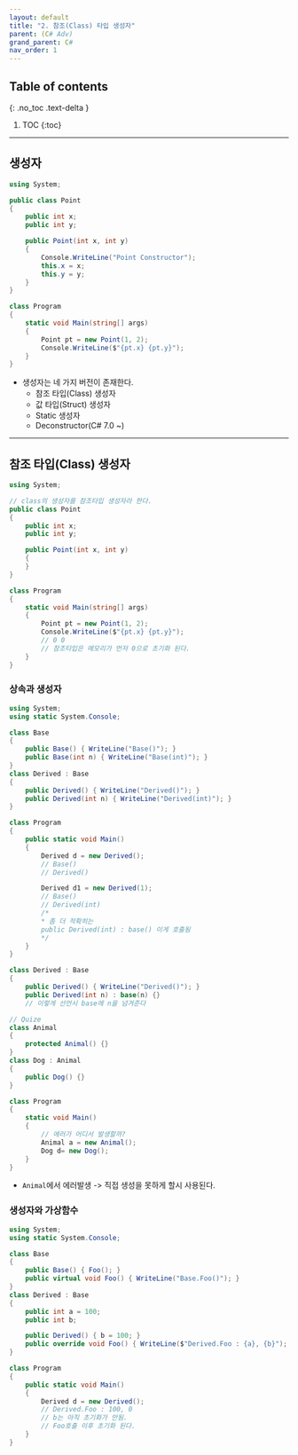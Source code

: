 ```yaml
---
layout: default
title: "2. 참조(Class) 타입 생성자"
parent: (C# Adv)
grand_parent: C#
nav_order: 1
---
```


## Table of contents
{: .no_toc .text-delta }

1. TOC
{:toc}

---

## 생성자

```csharp
using System;

public class Point
{
	public int x;
	public int y;

	public Point(int x, int y)
	{
		Console.WriteLine("Point Constructor");
		this.x = x;
		this.y = y;
	}
}

class Program
{
	static void Main(string[] args)
	{
		Point pt = new Point(1, 2);
		Console.WriteLine($"{pt.x} {pt.y}");
	}
}
```

* 생성자는 네 가지 버전이 존재한다.
	* 참조 타입(Class) 생성자
	* 값 타입(Struct) 생성자
	* Static 생성자
	* Deconstructor(C# 7.0 ~)

---

## 참조 타입(Class) 생성자

```csharp
using System;

// class의 생성자를 참조타입 생성자라 한다.
public class Point
{
	public int x;
	public int y;

	public Point(int x, int y)
	{
	}
}

class Program
{
	static void Main(string[] args)
	{
		Point pt = new Point(1, 2);
		Console.WriteLine($"{pt.x} {pt.y}");	
		// 0 0 
		// 참조타입은 메모리가 먼저 0으로 초기화 된다.
	}
}
```

### 상속과 생성자

```csharp
using System;
using static System.Console;

class Base
{
	public Base() { WriteLine("Base()"); }
	public Base(int n) { WriteLine("Base(int)"); }
}
class Derived : Base
{
	public Derived() { WriteLine("Derived()"); }
	public Derived(int n) { WriteLine("Derived(int)"); }
}

class Program
{
	public static void Main()
	{
		Derived d = new Derived();
		// Base()
		// Derived()

		Derived d1 = new Derived(1);
		// Base()
		// Derived(int)
		/*
		* 좀 더 적확히는
		public Derived(int) : base() 이게 호출됨
		*/
	}
}
```

```csharp
class Derived : Base
{
	public Derived() { WriteLine("Derived()"); }
	public Derived(int n) : base(n)	{}
	// 이렇게 선언시 base에 n을 넘겨준다
```

```csharp
// Quize
class Animal
{
	protected Animal() {}
}
class Dog : Animal
{
	public Dog() {}
}

class Program
{
	static void Main()
	{
		// 에러가 어디서 발생할까?
		Animal a = new Animal();
		Dog d= new Dog();
	}
}
```

* `Animal`에서 에러발생 -> 직접 생성을 못하게 할시 사용된다.

### 생성자와 가상함수

```csharp
using System;
using static System.Console;

class Base
{
	public Base() { Foo(); }
	public virtual void Foo() { WriteLine("Base.Foo()"); }
}
class Derived : Base
{
	public int a = 100;
	public int b;

	public Derived() { b = 100; }
	public override void Foo() { WriteLine($"Derived.Foo : {a}, {b}"); }
}

class Program
{
	public static void Main()
	{
		Derived d = new Derived();
		// Derived.Foo : 100, 0
		// b는 아직 초기화가 안됨.
		// Foo호출 이후 초기화 된다.
	}
}
```
